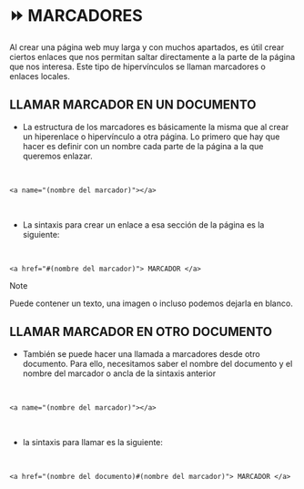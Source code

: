# :fast_forward: MARCADORES
Al crear una página web muy larga y con muchos apartados, es útil crear ciertos enlaces que nos permitan saltar directamente a la parte de la página que nos interesa. Este tipo de hipervínculos se llaman marcadores o enlaces locales.

## LLAMAR MARCADOR EN UN DOCUMENTO
* La estructura de los marcadores es básicamente la misma que al crear un hiperenlace o hipervínculo a otra página. Lo primero que hay que hacer es definir con un nombre cada parte de la página a la que queremos enlazar.

<br>

~~~
<a name="(nombre del marcador)"></a>
~~~

<br>

* La sintaxis para crear un enlace a esa sección de la página es la siguiente:

<br> 

~~~
<a href="#(nombre del marcador)"> MARCADOR </a>
~~~

> [!NOTE]
> Puede contener un texto, una imagen o incluso podemos dejarla en blanco.

## LLAMAR MARCADOR EN OTRO DOCUMENTO
* También se puede hacer una llamada a marcadores desde otro documento. Para ello, necesitamos saber el nombre del documento y el nombre del marcador o ancla de la sintaxis anterior

<br>

~~~
<a name="(nombre del marcador)"></a>
~~~

<br>

* la sintaxis para llamar es la siguiente:

<br>

~~~
<a href="(nombre del documento)#(nombre del marcador)"> MARCADOR </a>
~~~

<br>
<br>
